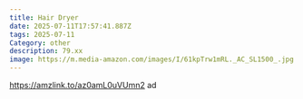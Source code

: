 ```yaml
---
title: Hair Dryer
date: 2025-07-11T17:57:41.887Z
tags: 2025-07-11
Category: other
description: 79.xx
image: https://m.media-amazon.com/images/I/61kpTrw1mRL._AC_SL1500_.jpg
---
```

https://amzlink.to/az0amL0uVUmn2 ad
